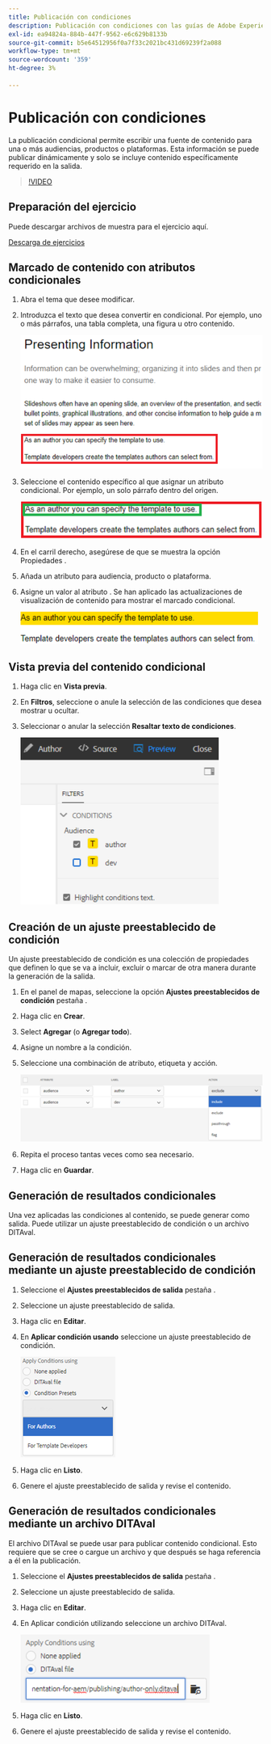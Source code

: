 ```yaml
---
title: Publicación con condiciones
description: Publicación con condiciones con las guías de Adobe Experience Manager
exl-id: ea94824a-884b-447f-9562-e6c629b8133b
source-git-commit: b5e64512956f0a7f33c2021bc431d69239f2a088
workflow-type: tm+mt
source-wordcount: '359'
ht-degree: 3%

---
```


# Publicación con condiciones

La publicación condicional permite escribir una fuente de contenido para una o más audiencias, productos o plataformas. Esta información se puede publicar dinámicamente y solo se incluye contenido específicamente requerido en la salida.

>[!VIDEO](https://video.tv.adobe.com/v/339041)

## Preparación del ejercicio

Puede descargar archivos de muestra para el ejercicio aquí.

[Descarga de ejercicios](assets/exercises/publishing-with-conditions.zip)

## Marcado de contenido con atributos condicionales

1. Abra el tema que desee modificar.

2. Introduzca el texto que desea convertir en condicional. Por ejemplo, uno o más párrafos, una tabla completa, una figura u otro contenido.

   ![Presentación de información](images/presenting-info.png)

3. Seleccione el contenido específico al que asignar un atributo condicional. Por ejemplo, un solo párrafo dentro del origen.

   ![Opción de plantilla](images/template-choice.png)

4. En el carril derecho, asegúrese de que se muestra la opción Propiedades .

5. Añada un atributo para audiencia, producto o plataforma.

6. Asigne un valor al atributo . Se han aplicado las actualizaciones de visualización de contenido para mostrar el marcado condicional.

   ![Especificar plantilla](images/specify-template.png)

## Vista previa del contenido condicional

1. Haga clic en **Vista previa**.

2. En **Filtros**, seleccione o anule la selección de las condiciones que desea mostrar u ocultar.

3. Seleccionar o anular la selección **Resaltar texto de condiciones**.

   ![Vista previa-contenido condicional](images/preview-conditional-content.png)

## Creación de un ajuste preestablecido de condición

Un ajuste preestablecido de condición es una colección de propiedades que definen lo que se va a incluir, excluir o marcar de otra manera durante la generación de la salida.

1. En el panel de mapas, seleccione la opción **Ajustes preestablecidos de condición** pestaña .

2. Haga clic en **Crear**.

3. Select **Agregar** (o **Agregar todo**).

4. Asigne un nombre a la condición.

5. Seleccione una combinación de atributo, etiqueta y acción.

   ![Create-Condition-Preset](images/create-condition-preset.png)

6. Repita el proceso tantas veces como sea necesario.

7. Haga clic en **Guardar**.

## Generación de resultados condicionales

Una vez aplicadas las condiciones al contenido, se puede generar como salida. Puede utilizar un ajuste preestablecido de condición o un archivo DITAval.

## Generación de resultados condicionales mediante un ajuste preestablecido de condición

1. Seleccione el **Ajustes preestablecidos de salida** pestaña .

2. Seleccione un ajuste preestablecido de salida.

3. Haga clic en **Editar**.

4. En **Aplicar condición usando** seleccione un ajuste preestablecido de condición.

   ![Generar-Salida condicional](images/generate-conditional-output.png)

5. Haga clic en **Listo**.

6. Genere el ajuste preestablecido de salida y revise el contenido.

## Generación de resultados condicionales mediante un archivo DITAval

El archivo DITAval se puede usar para publicar contenido condicional. Esto requiere que se cree o cargue un archivo y que después se haga referencia a él en la publicación.

1. Seleccione el **Ajustes preestablecidos de salida** pestaña .

2. Seleccione un ajuste preestablecido de salida.

3. Haga clic en **Editar**.

4. En Aplicar condición utilizando seleccione un archivo DITAval.

   ![Generate-Using-DITAval](images/generate-using-ditaval.png)

5. Haga clic en **Listo**.

6. Genere el ajuste preestablecido de salida y revise el contenido.
